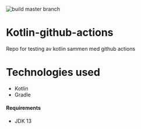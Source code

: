 ![build master branch](https://github.com/MikAoJk/kotlin-github-actions/workflows/build%20master%20branch/badge.svg?branch=master)

# Kotlin-github-actions
Repo for testing av kotlin sammen med github actions

# Technologies used
* Kotlin
* Gradle

#### Requirements

* JDK 13